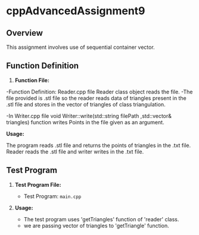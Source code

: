 # cppAdvancedAssignment9
 
## Overview
 
This assignment involves use of sequential container vector.
 
## Function Definition
 
1. **Function File:**

-Function Definition: Reader.cpp file Reader class object reads the file.
-The file provided is .stl file so the reader reads data of triangles present in the .stl file and stores in the vector of triangles of class triangulation.

-In Writer.cpp file void Writer::write(std::string filePath ,std::vector<Triangle>& triangles) function writes Points in the file given as an argument.

**Usage:**

The program reads .stl file and returns the points of triangles in the .txt file.
Reader reads the .stl file and writer writes in the .txt file.

 
## Test Program
 
1. **Test Program File:**
   - Test Program: `main.cpp`
 
2. **Usage:**
   - The test program uses 'getTriangles' function of 'reader' class.
   - we are passing vector of triangles to 'getTriangle' function.
